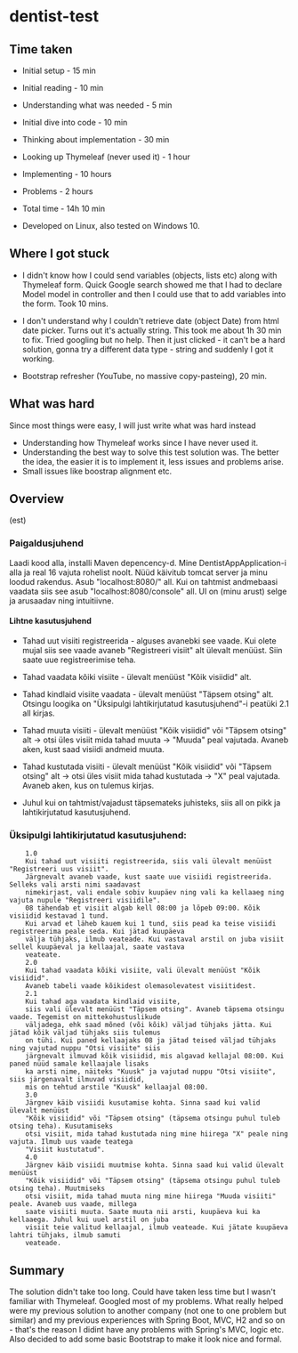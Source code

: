 # dentist-test

## Time taken

* Initial setup - 15 min

* Initial reading - 10 min

* Understanding what was needed - 5 min

* Initial dive into code - 10 min

* Thinking about implementation - 30 min

* Looking up Thymeleaf (never used it) - 1 hour

* Implementing - 10 hours

* Problems - 2 hours

* Total time - 14h 10 min

* Developed on Linux, also tested on Windows 10.

## Where I got stuck

* I didn't know how I could send variables (objects, lists etc) along with Thymeleaf form. Quick Google search showed me that I had to declare Model model in controller and then I could use that to add variables into the form. Took 10 mins.

* I don't understand why I couldn't retrieve date (object Date) from html date picker. Turns out it's actually string. This took me about 1h 30 min to fix. Tried googling but no help. Then it just clicked - it can't be a hard solution, gonna try a different data type - string and suddenly I got it working.

* Bootstrap refresher (YouTube, no massive copy-pasteing), 20 min.

## What was hard

Since most things were easy, I will just write what was hard instead

* Understanding how Thymeleaf works since I have never used it.
* Understanding the best way to solve this test solution was. The better the idea, the easier it is to implement it, less issues and problems arise.
* Small issues like boostrap alignment etc.

## Overview

(est)

### Paigaldusjuhend

Laadi kood alla, installi Maven depencency-d. Mine DentistAppApplication-i alla ja real 16 vajuta rohelist noolt. Nüüd käivitub tomcat server ja minu loodud rakendus. Asub "localhost:8080/" all. Kui on tahtmist andmebaasi vaadata siis see asub "localhost:8080/console" all. UI on (minu arust) selge ja arusaadav ning intuitiivne. 

#### Lihtne kasutusjuhend

* Tahad uut visiiti registreerida - alguses avanebki see vaade. Kui olete mujal siis see vaade avaneb "Registreeri visiit" alt ülevalt menüüst. Siin saate uue registreerimise teha.
* Tahad vaadata kõiki visiite - ülevalt menüüst "Kõik visiidid" alt.
* Tahad kindlaid visiite vaadata - ülevalt menüüst "Täpsem otsing" alt. Otsingu loogika on "Üksipulgi lahtikirjutatud kasutusjuhend"-i peatüki 2.1 all kirjas.
* Tahad muuta visiiti - ülevalt menüüst "Kõik visiidid" või "Täpsem otsing" alt -> otsi üles visiit mida tahad muuta -> "Muuda" peal vajutada. Avaneb aken, kust saad visiidi andmeid muuta.
* Tahad kustutada visiiti - ülevalt menüüst "Kõik visiidid" või "Täpsem otsing" alt -> otsi üles visiit mida tahad kustutada -> "X" peal vajutada. Avaneb aken, kus on tulemus kirjas.

* Juhul kui on tahtmist/vajadust täpsemateks juhisteks, siis all on pikk ja lahtikirjutatud kasutusjuhend.

### Üksipulgi lahtikirjutatud kasutusjuhend:

        1.0 
        Kui tahad uut visiiti registreerida, siis vali ülevalt menüüst "Registreeri uus visiit".
        Järgnevalt avaneb vaade, kust saate uue visiidi registreerida. Selleks vali arsti nimi saadavast
        nimekirjast, vali endale sobiv kuupäev ning vali ka kellaaeg ning vajuta nupule "Registreeri visiidile".
        08 tähendab et visiit algab kell 08:00 ja lõpeb 09:00. Kõik visiidid kestavad 1 tund.
        Kui arvad et läheb kauem kui 1 tund, siis pead ka teise visiidi registreerima peale seda. Kui jätad kuupäeva
        välja tühjaks, ilmub veateade. Kui vastaval arstil on juba visiit sellel kuupäeval ja kellaajal, saate vastava
        veateate.
        2.0
        Kui tahad vaadata kõiki visiite, vali ülevalt menüüst "Kõik visiidid".
        Avaneb tabeli vaade kõikidest olemasolevatest visiitidest.
        2.1
        Kui tahad aga vaadata kindlaid visiite,
        siis vali ülevalt menüüst "Täpsem otsing". Avaneb täpsema otsingu vaade. Tegemist on mittekohustuslikude
        väljadega, ehk saad mõned (või kõik) väljad tühjaks jätta. Kui jätad kõik väljad tühjaks siis tulemus
        on tühi. Kui paned kellaajaks 08 ja jätad teised väljad tühjaks ning vajutad nuppu "Otsi visiite" siis
        järgnevalt ilmuvad kõik visiidid, mis algavad kellajal 08:00. Kui paned nüüd samale kellaajale lisaks
        ka arsti nime, näiteks "Kuusk" ja vajutad nuppu "Otsi visiite", siis järgenavalt ilmuvad visiidid,
        mis on tehtud arstile "Kuusk" kellaajal 08:00.
        3.0
        Järgnev käib visiidi kusutamise kohta. Sinna saad kui valid ülevalt menüüst
        "Kõik visiidid" või "Täpsem otsing" (täpsema otsingu puhul tuleb otsing teha). Kusutamiseks
        otsi visiit, mida tahad kustutada ning mine hiirega "X" peale ning vajuta. Ilmub uus vaade teatega
        "Visiit kustutatud".
        4.0
        Järgnev käib visiidi muutmise kohta. Sinna saad kui valid ülevalt menüüst
        "Kõik visiidid" või "Täpsem otsing" (täpsema otsingu puhul tuleb otsing teha). Muutmiseks
        otsi visiit, mida tahad muuta ning mine hiirega "Muuda visiiti" peale. Avaneb uus vaade, millega
        saate visiiti muuta. Saate muuta nii arsti, kuupäeva kui ka kellaaega. Juhul kui uuel arstil on juba
        visiit teie valitud kellaajal, ilmub veateade. Kui jätate kuupäeva lahtri tühjaks, ilmub samuti
        veateade.

## Summary

The solution didn't take too long. Could have taken less time but I wasn't familiar with Thymeleaf. Googled most of my problems. What really helped were my previous solution to another company (not one to one problem but similar) and my previous experiences with Spring Boot, MVC, H2 and so on - that's the reason I didint have any problems with Spring's MVC, logic etc. Also decided to add some basic Bootstrap to make it look nice and formal.
